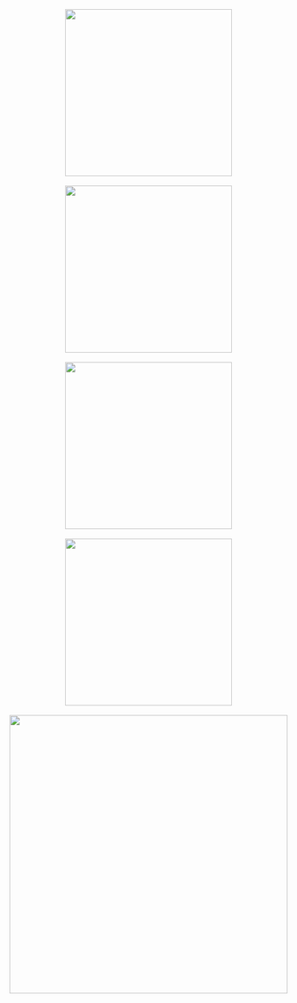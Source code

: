 <div align="center">
<img src="https://github.com/user-attachments/assets/2870c09f-178c-4254-8a99-81ebf101804b" width="300px" />
</div>
 <br/>
<div align="center">
<img src="https://github.com/user-attachments/assets/bbe4127e-93c6-4023-aa23-5a0a48331d47" width="300px" />
</div>
 <br/>
<div align="center">
<img src="https://github.com/user-attachments/assets/27b9d26e-84a2-4814-a76f-4d5a0edc780a" width="300px" />
</div>
 <br/>
<div align="center">
<img src="https://github.com/user-attachments/assets/61246772-2633-41c8-875c-a504c8025752" width="300px" />
</div>
 <br/>
<div align="center">
<img src="https://github.com/user-attachments/assets/a2f68d1f-22e0-42c4-af65-7f72f2963774" width="500px" />
</div>

